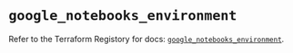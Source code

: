 # `google_notebooks_environment`

Refer to the Terraform Registory for docs: [`google_notebooks_environment`](https://registry.terraform.io/providers/hashicorp/google-beta/4.74.0/docs/resources/google_notebooks_environment).

